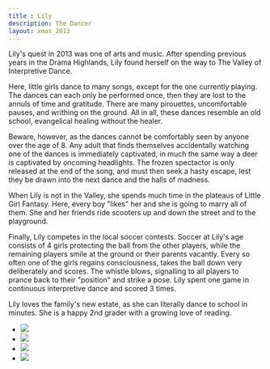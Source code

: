 ```yaml
---
title : Lily
description: The Dancer
layout: xmas_2013
---
```


Lily's quest in 2013 was one of arts and music. After spending previous years in the Drama Highlands, Lily found herself on the way to The Valley of Interpretive Dance. 

Here, little girls dance to many songs, except for the one currently playing. The dances can each only be performed once, then they are lost to the annuls of time and gratitude. There are many pirouettes, uncomfortable pauses, and writhing on the ground. All in all, these dances resemble an old school, evangelical healing without the healer.

Beware, however, as the dances cannot be comfortably seen by anyone over the age of 8. Any adult that finds themselves accidentally watching one of the dances is immediately captivated, in much the same way a deer is captivated by oncoming headlights. The frozen spectactor is only released at the end of the song, and must then seek a hasty escape, lest they be drawn into the next dance and the halls of madness.

When Lily is not in the Valley, she spends much time in the plateaus of Little Girl Fantasy. Here, every boy "likes" her and she is going to marry all of them. She and her friends ride scooters up and down the street and to the playground. 

Finally, Lily competes in the local soccer contests. Soccer at Lily's age consists of 4 girls protecting the ball from the other players, while the remaining players smile at the ground or their parents vacantly. Every so often one of the girls regains consciousness, takes the ball down very deliberately and scores. The whistle blows, signalling to all players to prance back to their "position" and strike a pose. Lily spent one game in continuous interpretive dance and scored 3 times. 

Lily loves the family's new estate, as she can literally dance to school in minutes. She is a happy 2nd grader with a growing love of reading.

<ul id="gallery">
<li> <a class="pic-1" href="{{urls.media}}/images/xmas2012/lily1_big.jpg"><img src="{{urls.media}}/images/xmas2012/lily1.jpg"/></a></li>
<li> <a class="pic-2" href="{{urls.media}}/images/xmas2012/lily2_big.jpg"><img src="{{urls.media}}/images/xmas2012/lily2.jpg"/></a></li>
<li> <a class="pic-3" href="{{urls.media}}/images/xmas2012/lily3_big.jpg"><img src="{{urls.media}}/images/xmas2012/lily3.jpg"/></a></li>
<li> <a class="pic-4" href="{{urls.media}}/images/xmas2012/lily4_big.jpg"><img src="{{urls.media}}/images/xmas2012/lily4.jpg"/></a></li>
</ul>

